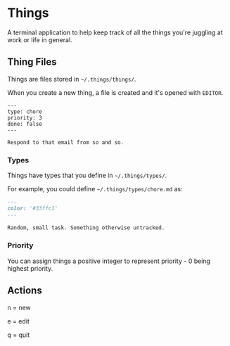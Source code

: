 # Things

A terminal application to help keep track of all the things you're juggling at
work or life in general.

## Thing Files

Things are files stored in `~/.things/things/`.

When you create a new thing, a file is created and it's opened with `EDITOR`.

```
---
type: chore
priority: 3
done: false
---

Respond to that email from so and so.
```

### Types

Things have types that you define in `~/.things/types/`.

For example, you could define `~/.things/types/chore.md` as:

```markdown
---
color: '#33ffc1'
---

Random, small task. Something otherwise untracked.
```

### Priority

You can assign things a positive integer to represent priority - 0 being highest
priority.

## Actions

n = new

e = edit

q = quit
